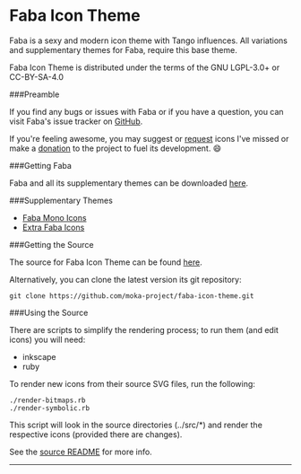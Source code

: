 Faba Icon Theme
===============

Faba is a sexy and modern icon theme with Tango influences. All variations and supplementary themes for Faba, require this base theme.

Faba Icon Theme is distributed under the terms of the GNU LGPL-3.0+ or CC-BY-SA-4.0

###Preamble

If you find any bugs or issues with Faba or if you have a question, you can visit Faba's issue tracker on [GitHub](https://github.com/moka-project/faba-icon-theme/issues).

If you're feeling awesome, you may suggest or [request](http://mokaproject.com/requests) icons I've missed or make a [donation](http://www.mokaproject.com/donate/ "Donate") to the project to fuel its development. :smile:

###Getting Faba

Faba and all its supplementary themes can be downloaded [here](http://mokaproject.com/faba-icon-theme/download).

###Supplementary Themes 

 * [Faba Mono Icons](https://github.com/moka-project/faba-mono-icons)
 * [Extra Faba Icons](https://github.com/moka-project/faba-icon-theme-extras)

###Getting the Source

The source for Faba Icon Theme can be found [here](https://github.com/moka-project/faba-icon-theme).

Alternatively, you can clone the latest version its git repository:

    git clone https://github.com/moka-project/faba-icon-theme.git

###Using the Source

There are scripts to simplify the rendering process; to run them (and edit icons) you will need:

 * inkscape
 * ruby

To render new icons from their source SVG files, run the following:

    ./render-bitmaps.rb
    ./render-symbolic.rb

This script will look in the source directories (../src/*) and render the respective icons (provided there are changes).

See the [source README](src/) for more info.

-----------